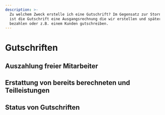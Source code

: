 ```yaml
---
description: >-
  Zu welchem Zweck erstelle ich eine Gutschrift? Im Gegensatz zur Stornorechnung
  ist die Gutschrift eine Ausgangsrechnung die wir erstellen und später auch
  bezahlen oder z.B. einem Kunden gutschreiben.
---
```


# Gutschriften

## Auszahlung freier Mitarbeiter

## Erstattung von bereits berechneten und Teilleistungen

## Status von Gutschriften




